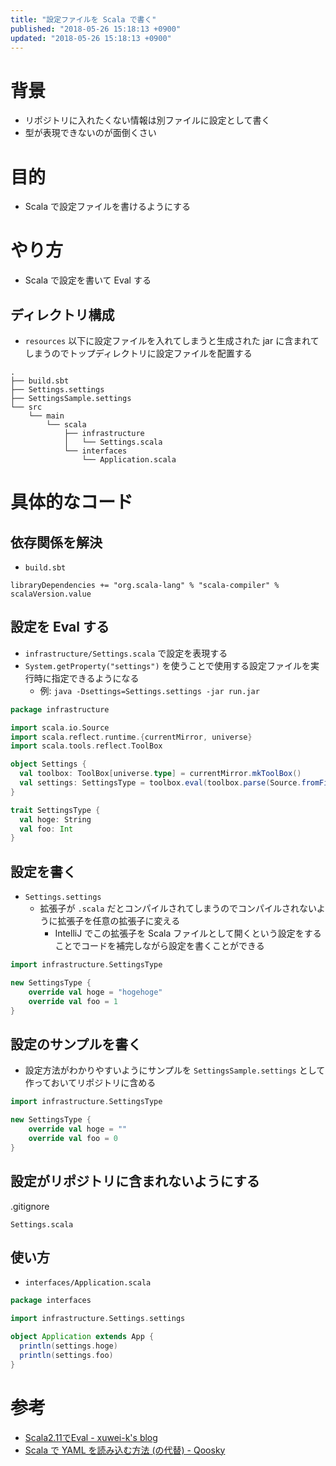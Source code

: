 ```yaml
---
title: "設定ファイルを Scala で書く"
published: "2018-05-26 15:18:13 +0900"
updated: "2018-05-26 15:18:13 +0900"
---
```


# 背景

- リポジトリに入れたくない情報は別ファイルに設定として書く
- 型が表現できないのが面倒くさい

# 目的

- Scala で設定ファイルを書けるようにする

# やり方

- Scala で設定を書いて Eval する

## ディレクトリ構成

- `resources` 以下に設定ファイルを入れてしまうと生成された jar に含まれてしまうのでトップディレクトリに設定ファイルを配置する

```none
.
├── build.sbt
├── Settings.settings
├── SettingsSample.settings
└── src
    └── main
        └── scala
            ├── infrastructure
            │   └── Settings.scala
            └── interfaces
                └── Application.scala
```

# 具体的なコード

## 依存関係を解決

- `build.sbt`

```none
libraryDependencies += "org.scala-lang" % "scala-compiler" % scalaVersion.value
```

## 設定を Eval する

- `infrastructure/Settings.scala` で設定を表現する
- `System.getProperty("settings")` を使うことで使用する設定ファイルを実行時に指定できるようになる
    - 例: `java -Dsettings=Settings.settings -jar run.jar`

```scala
package infrastructure

import scala.io.Source
import scala.reflect.runtime.{currentMirror, universe}
import scala.tools.reflect.ToolBox

object Settings {
  val toolbox: ToolBox[universe.type] = currentMirror.mkToolBox()
  val settings: SettingsType = toolbox.eval(toolbox.parse(Source.fromFile(System.getProperty("settings")).mkString)).asInstanceOf[SettingsType]
}

trait SettingsType {
  val hoge: String
  val foo: Int
}
```

## 設定を書く

- `Settings.settings`
    - 拡張子が `.scala` だとコンパイルされてしまうのでコンパイルされないように拡張子を任意の拡張子に変える
        - IntelliJ でこの拡張子を Scala ファイルとして開くという設定をすることでコードを補完しながら設定を書くことができる

```scala
import infrastructure.SettingsType

new SettingsType {
    override val hoge = "hogehoge"
    override val foo = 1
}
```

## 設定のサンプルを書く

- 設定方法がわかりやすいようにサンプルを `SettingsSample.settings` として作っておいてリポジトリに含める

```scala
import infrastructure.SettingsType

new SettingsType {
    override val hoge = ""
    override val foo = 0
}
```

## 設定がリポジトリに含まれないようにする

.gitignore

```none
Settings.scala
```

## 使い方

- `interfaces/Application.scala`

```scala
package interfaces

import infrastructure.Settings.settings

object Application extends App {
  println(settings.hoge)
  println(settings.foo)
}
```

# 参考

- [Scala2.11でEval - xuwei-k's blog](https://xuwei-k.hatenablog.com/entry/20140607/1402128646)
- [Scala で YAML を読み込む方法 (の代替) - Qoosky](https://www.qoosky.io/techs/66d656fb42)
